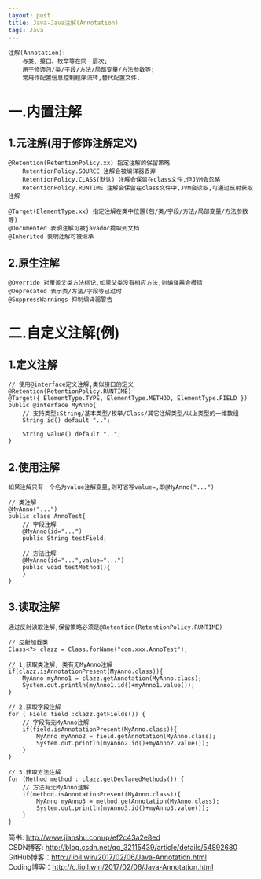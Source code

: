 ```yaml
---
layout: post
title: Java-Java注解(Annotation)
tags: Java
---
```

	注解(Annotation): 
		与类、接口、枚举等在同一层次;
		用于修饰包/类/字段/方法/局部变量/方法参数等;
		常用作配置信息控制程序流转,替代配置文件.
	
# 一.内置注解
	
## 1.元注解(用于修饰注解定义)
	@Retention(RetentionPolicy.xx) 指定注解的保留策略
		RetentionPolicy.SOURCE 注解会被编译器丢弃
		RetentionPolicy.CLASS(默认) 注解会保留在class文件,但JVM会忽略
		RetentionPolicy.RUNTIME 注解会保留在class文件中,JVM会读取,可通过反射获取注解
		
	@Target(ElementType.xx) 指定注解在类中位置(包/类/字段/方法/局部变量/方法参数等)
	@Documented 表明注解可被javadoc提取到文档
	@Inherited 表明注解可被继承
	
## 2.原生注解
	@Override 对覆盖父类方法标记,如果父类没有相应方法,则编译器会报错
	@Deprecated 表示类/方法/字段等已过时
	@SuppressWarnings 抑制编译器警告

# 二.自定义注解(例)

## 1.定义注解
	// 使用@interface定义注解,类似接口的定义	
	@Retention(RetentionPolicy.RUNTIME)
	@Target({ ElementType.TYPE, ElementType.METHOD, ElementType.FIELD })	
	public @interface MyAnno{
		// 支持类型:String/基本类型/枚举/Class/其它注解类型/以上类型的一维数组
		String id() default "..";
		
		String value() default "..";
	}
	
## 2.使用注解
	如果注解只有一个名为value注解变量,则可省写value=,即@MyAnno("...")
	
	// 类注解
	@MyAnno("...")
	public class AnnoTest{	
		// 字段注解
		@MyAnno(id="...")
		public String testField;
		
		// 方法注解
		@MyAnno(id="...",value="...")
		public void testMethod(){
		}
	}
		
## 3.读取注解
	通过反射读取注解,保留策略必须是@Retention(RetentionPolicy.RUNTIME)
	
	// 反射加载类
	Class<?> clazz = Class.forName("com.xxx.AnnoTest");
	
	// 1.获取类注解, 类有无MyAnno注解
	if(clazz.isAnnotationPresent(MyAnno.class)){		
		MyAnno myAnno1 = clazz.getAnnotation(MyAnno.class);
		System.out.println(myAnno1.id()+myAnno1.value());	
	} 
	
	// 2.获取字段注解
	for ( Field field :clazz.getFields()) {
		// 字段有无MyAnno注解	
		if(field.isAnnotationPresent(MyAnno.class)){
			MyAnno myAnno2 = field.getAnnotation(MyAnno.class);
			System.out.println(myAnno2.id()+myAnno2.value());
		}
	}
	
	// 3.获取方法注解
	for (Method method : clazz.getDeclaredMethods()) {
		// 方法有无MyAnno注解	
		if(method.isAnnotationPresent(MyAnno.class)){
			MyAnno myAnno3 = method.getAnnotation(MyAnno.class);
			System.out.println(myAnno3.id()+myAnno3.value());
		}
	}

简书: http://www.jianshu.com/p/ef2c43a2e8ed  
CSDN博客: http://blog.csdn.net/qq_32115439/article/details/54892680   
GitHub博客：http://lioil.win/2017/02/06/Java-Annotation.html   
Coding博客：http://c.lioil.win/2017/02/06/Java-Annotation.html